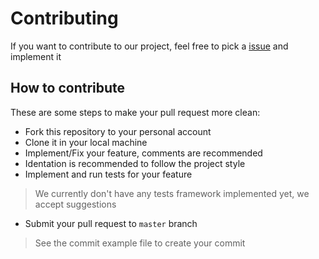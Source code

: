 # Contributing

If you want to contribute to our project, feel free to pick a [issue](https://github.com/giancarlopro/Framebot/issues) and implement it

## How to contribute

These are some steps to make your pull request more clean:

- Fork this repository to your personal account
- Clone it in your local machine
- Implement/Fix your feature, comments are recommended
- Identation is recommended to follow the project style
- Implement and run tests for your feature
> We currently don't have any tests framework implemented yet, we accept suggestions
- Submit your pull request to `master` branch
> See the commit example file to create your commit
